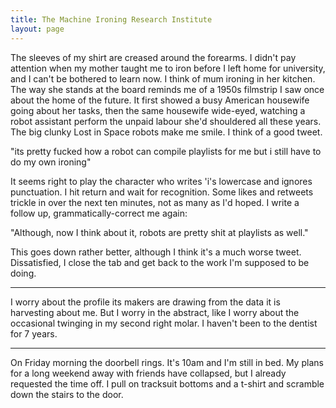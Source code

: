 ```yaml
---
title: The Machine Ironing Research Institute
layout: page
---
```


The sleeves of my shirt are creased around the forearms. I didn't pay attention when my mother taught me to iron before I left home for university, and I can't be bothered to learn now. I think of mum ironing in her kitchen. The way she stands at the board reminds me of a 1950s filmstrip I saw once about the home of the future. It first showed a busy American housewife going about her tasks, then the same housewife wide-eyed, watching a robot assistant perform the unpaid labour she'd shouldered all these years.
The big clunky Lost in Space robots make me smile. I think of a good tweet.

"its pretty fucked how a robot can compile playlists for me but i still have to do my own ironing"

It seems right to play the character who writes 'i's lowercase and ignores punctuation. I hit return and wait for recognition.
Some likes and retweets trickle in over the next ten minutes, not as many as I'd hoped. I write a follow up, grammatically-correct me again:

"Although, now I think about it, robots are pretty shit at playlists as well."

This goes down rather better, although I think it's a much worse tweet. Dissatisfied, I close the tab and get back to the work I'm supposed to be doing.

***

I worry about the profile its makers are drawing from the data it is harvesting about me. But I worry in the abstract, like I worry about the occasional twinging in my second right molar. I haven't been to the dentist for 7 years.

***

On Friday morning the doorbell rings. It's 10am and I'm still in bed. My plans for a long weekend away with friends have collapsed, but I already requested the time off. I pull on tracksuit bottoms and a t-shirt and scramble down the stairs to the door.
